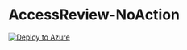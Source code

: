 # AccessReview-NoAction
[![Deploy to Azure](https://aka.ms/deploytoazurebutton)](https://portal.azure.com/#create/Microsoft.Template/uri/https%3A%2F%2Fraw.githubusercontent.com%2Fgobimages%2FAccessReview-NoAction%2Fmaster%2FDeploy.json)
